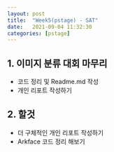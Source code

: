 ```yaml
---
layout: post
title:  "Week5(pstage) - SAT"
date:   2021-09-04 11:32:30
categories: [pstage]
---
```


## 1. 이미지 분류 대회 마무리
* 코드 정리 및 Readme.md 작성
* 개인 리포트 작성하기

## 2. 할것
* 더 구체적인 개인 리포트 작성하기
* Arkface 코드 정리 해보기